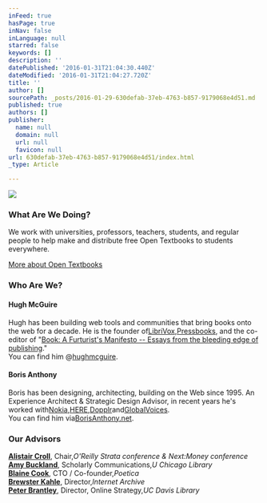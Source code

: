 ```yaml
---
inFeed: true
hasPage: true
inNav: false
inLanguage: null
starred: false
keywords: []
description: ''
datePublished: '2016-01-31T21:04:30.440Z'
dateModified: '2016-01-31T21:04:27.720Z'
title: ''
author: []
sourcePath: _posts/2016-01-29-630defab-37eb-4763-b857-9179068e4d51.md
published: true
authors: []
publisher:
  name: null
  domain: null
  url: null
  favicon: null
url: 630defab-37eb-4763-b857-9179068e4d51/index.html
_type: Article

---
```

![](https://the-grid-user-content.s3-us-west-2.amazonaws.com/9195ade8-4665-448d-b881-ea4c344c1327.jpg)

### What Are We Doing?

We work with universities, professors, teachers, students, and regular people to help make and distribute free Open Textbooks to students everywhere.

[More about Open Textbooks ][0]

### Who Are We?

#### Hugh McGuire

Hugh has been building web tools and communities that bring books onto the web for a decade. He is the founder of[LibriVox][1],[Pressbooks][2], and the co-editor of "[Book: A Furturist's Manifesto -- Essays from the bleeding edge of publishing][3]."  
You can find him @[hughmcguire][4].

#### Boris Anthony

Boris has been designing, architecting, building on the Web since 1995\. An Experience Architect & Strategic Design Advisor, in recent years he's worked with[Nokia][5],[HERE][6],[Dopplr][7]and[GlobalVoices][8].  
You can find him via[BorisAnthony.net][9].

### Our Advisors

**[Alistair Croll][10]**, Chair,_O'Reilly Strata conference & Next:Money conference_  
**[Amy Buckland][11]**, Scholarly Communications,_U Chicago Library_  
**[Blaine Cook][12]**, CTO / Co-founder,_Poetica_  
**[Brewster Kahle][13]**, Director,_Internet Archive_  
**[Peter Brantley][14]**, ‎Director, Online Strategy,_UC Davis Library_

[0]: http://reb.us/opentextbooks/
[1]: http://librivox.org/ "LibriVox"
[2]: http://pressbooks.com/
[3]: http://www.amazon.com/Book-Futurists-Manifesto-Collection-Publishing/dp/1449305601
[4]: https://twitter.com/hughmcguire "Hugh On Twitter"
[5]: http://nokia.com/ "Nokia"
[6]: http://here.com/ "HERE"
[7]: https://en.wikipedia.org/wiki/Dopplr "about Dopplr"
[8]: https://globalvoices.org/ "GlobalVoices"
[9]: http://borisanthony.net/ "BorisAnthony.net"
[10]: https://twitter.com/acroll "Alistair Croll on Twitter"
[11]: http://jambina.com/ "Amy Buckland on Twitter"
[12]: https://twitter.com/blaine "Blaine Cook on Twitter"
[13]: https://en.wikipedia.org/wiki/Brewster_Kahle "Brewster Kahle"
[14]: https://twitter.com/naypinya "Peter Brantley on Twitter"